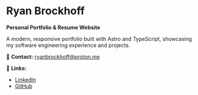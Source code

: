 # Ryan Brockhoff

**Personal Portfolio & Resume Website**

A modern, responsive portfolio built with Astro and TypeScript, showcasing my software engineering experience and projects.

📧 **Contact:** ryanbrockhoff@proton.me

🔗 **Links:**

- [LinkedIn](https://linkedin.com/in/ryanbrockhoff)
- [GitHub](https://github.com/ryanbrockhoff)
